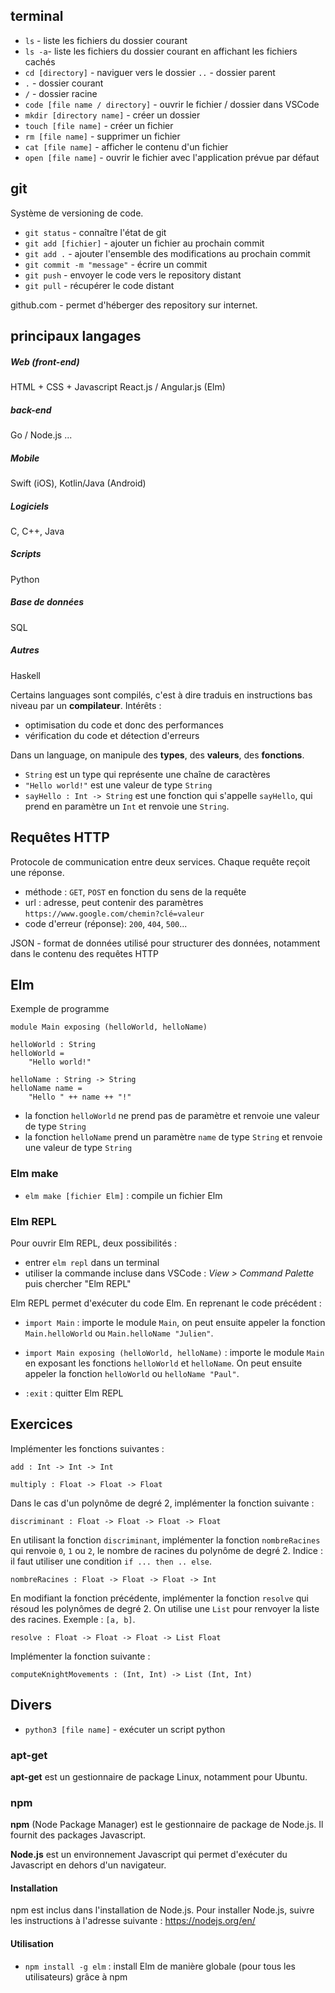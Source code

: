 ## terminal

- `ls` -  liste les fichiers du dossier courant
- `ls -a`- liste les fichiers du dossier courant en affichant les fichiers cachés
- `cd [directory]` - naviguer vers le dossier `..` - dossier parent
- `.` - dossier courant
- `/` - dossier racine
- `code [file name / directory]` - ouvrir le fichier / dossier dans VSCode
- `mkdir [directory name]` - créer un dossier
- `touch [file name]` - créer un fichier
- `rm [file name]` - supprimer un fichier
- `cat [file name]` - afficher le contenu d'un fichier
- `open [file name]` - ouvrir le fichier avec l'application prévue par défaut
 
## git

Système de versioning de code.

- `git status` - connaître l'état de git
- `git add [fichier]` - ajouter un fichier au prochain commit
- `git add .` - ajouter l'ensemble des modifications au prochain commit
- `git commit -m "message"` - écrire un commit
- `git push` - envoyer le code vers le repository distant
- `git pull` - récupérer le code distant

github.com - permet d'héberger des repository sur internet.

## principaux langages

##### Web (front-end)
HTML + CSS + Javascript
React.js / Angular.js
(Elm)

##### back-end
Go / Node.js ...

##### Mobile
Swift (iOS), Kotlin/Java (Android)

##### Logiciels
C, C++, Java

##### Scripts
Python

##### Base de données
SQL

##### Autres
Haskell

Certains languages sont compilés, c'est à dire traduis en instructions bas niveau par un **compilateur**. Intérêts :
- optimisation du code et donc des performances
- vérification du code et détection d'erreurs

Dans un language, on manipule des **types**, des **valeurs**, des **fonctions**.
- `String` est un type qui représente une chaîne de caractères
- `"Hello world!"` est une valeur de type `String`
- `sayHello : Int -> String` est une fonction qui s'appelle `sayHello`, qui prend en paramètre un `Int` et renvoie une `String`.
## Requêtes HTTP

Protocole de communication entre deux services. Chaque requête reçoit une réponse.

- méthode : `GET`, `POST` en fonction du sens de la requête
- url : adresse, peut contenir des paramètres `https://www.google.com/chemin?clé=valeur`
- code d'erreur (réponse): `200`, `404`, `500`...

JSON - format de données utilisé pour structurer des données, notamment dans le contenu des requêtes HTTP

## Elm

Exemple de programme
```
module Main exposing (helloWorld, helloName)

helloWorld : String
helloWorld =
    "Hello world!"

helloName : String -> String
helloName name =
    "Hello " ++ name ++ "!"
```
- la fonction `helloWorld` ne prend pas de paramètre et renvoie une valeur de type `String`
- la fonction `helloName` prend un paramètre `name` de type `String` et renvoie une valeur de type `String`


### Elm make

- `elm make [fichier Elm]` : compile un fichier Elm

### Elm REPL

Pour ouvrir Elm REPL, deux possibilités :
- entrer `elm repl` dans un terminal
- utiliser la commande incluse dans VSCode : *View > Command Palette* puis chercher "Elm REPL"

Elm REPL permet d'exécuter du code Elm. En reprenant le code précédent :
- `import Main` : importe le module `Main`, on peut ensuite appeler la fonction `Main.helloWorld` ou `Main.helloName "Julien"`.
- `import Main exposing (helloWorld, helloName)` : importe le module `Main` en exposant les fonctions `helloWorld` et `helloName`. On peut ensuite appeler la fonction `helloWorld` ou `helloName "Paul"`.

- `:exit` : quitter Elm REPL


## Exercices

Implémenter les fonctions suivantes :
```
add : Int -> Int -> Int
```
```
multiply : Float -> Float -> Float
```

Dans le cas d'un polynôme de degré 2, implémenter la fonction suivante :
```
discriminant : Float -> Float -> Float -> Float
```
En utilisant la fonction `discriminant`, implémenter la fonction `nombreRacines` qui renvoie `0`, `1` ou `2`, le nombre de racines du polynôme de degré 2. Indice : il faut utiliser une condition `if ... then .. else`.
```
nombreRacines : Float -> Float -> Float -> Int
```
En modifiant la fonction précédente, implémenter la fonction `resolve` qui résoud les polynômes de degré 2. On utilise une `List` pour renvoyer la liste des racines. Exemple : `[a, b]`.
```
resolve : Float -> Float -> Float -> List Float
```

Implémenter la fonction suivante :

```
computeKnightMovements : (Int, Int) -> List (Int, Int)
```

## Divers

- `python3 [file name]` - exécuter un script python

### apt-get

**apt-get** est un gestionnaire de package Linux, notamment pour Ubuntu.

### npm

**npm** (Node Package Manager) est le gestionnaire de package de Node.js. Il fournit des packages Javascript.

**Node.js** est un environnement Javascript qui permet d'exécuter du Javascript en dehors d'un navigateur.

#### Installation

npm est inclus dans l'installation de Node.js. Pour installer Node.js, suivre les instructions à l'adresse suivante : https://nodejs.org/en/

#### Utilisation

- `npm install -g elm` : install Elm de manière globale (pour tous les utilisateurs) grâce à npm